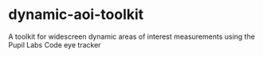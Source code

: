 # dynamic-aoi-toolkit
A toolkit for widescreen dynamic areas of interest measurements using the Pupil Labs Code eye tracker

